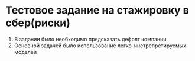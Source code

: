 # Тестовое задание на стажировку в сбер(риски)
1. В задании было необходимо предсказать дефолт компании  
2. Основной задачей было использование легко-инетрепретируемых моделей
